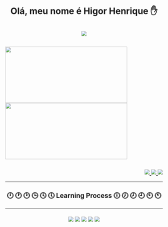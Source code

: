 ## <h1 align="center">Olá, meu nome é Higor Henrique ✋</h1>

<br>
<div align = "center">
<img src="https://media.giphy.com/media/bpX9AyM0ULY4JFmG1l/giphy.gif"/>
</div>
<br>


<br>

<div>
<img width="390" height="180em" src="https://github-readme-stats.vercel.app/api?username=HigorHenriq&show_icons=true&theme=react"/>

<img width="390" height="180em" src="https://github-readme-stats-eight-theta.vercel.app/api/top-langs/?username=HigorHenriq&layout=compact&langs_count=8&theme=react&include_all_commits=true&count_private=true"/>
</div>

<div id="contact"><p><h2 align="right" style="color: #B993D6">
<a href="https://github.com/HigorHenriq" alt="github" target="_blank">
<img src="https://img.shields.io/badge/Gmail-D14836?style=for-the-badge&logo=gmail&logoColor=white">
</a>

<a href="#" alt="linkedin" target="_blank">
<img src="https://img.shields.io/badge/LinkedIn-0077B5?style=for-the-badge&logo=linkedin&logoColor=white">
</a>

<a href="#" alt="gmail" target="_blank">
<img src="https://img.shields.io/badge/Discord-7289DA?style=for-the-badge&logo=discord&logoColor=white" />
</a> 
</div>

<hr>
<h2 align="center" align="left"> 🕛 🕐 🕑 🕒 🕓 🕔 Learning Process 🕕 🕖 🕗 🕘 🕙 🕚
<hr>

<img src="https://img.shields.io/badge/HTML5-E34F26?style=for-the-badge&logo=html5&logoColor=white">

<img src="https://img.shields.io/badge/CSS3-1572B6?style=for-the-badge&logo=css3&logoColor=white">

<img src="https://img.shields.io/badge/JavaScript-F7DF1E?style=for-the-badge&logo=javascript&logoColor=black">

<img src="https://img.shields.io/badge/React-20232A?style=for-the-badge&logo=react&logoColor=61DAFB">

<img src="https://img.shields.io/badge/React_Native-20232A?style=for-the-badge&logo=react&logoColor=61DAFB">


